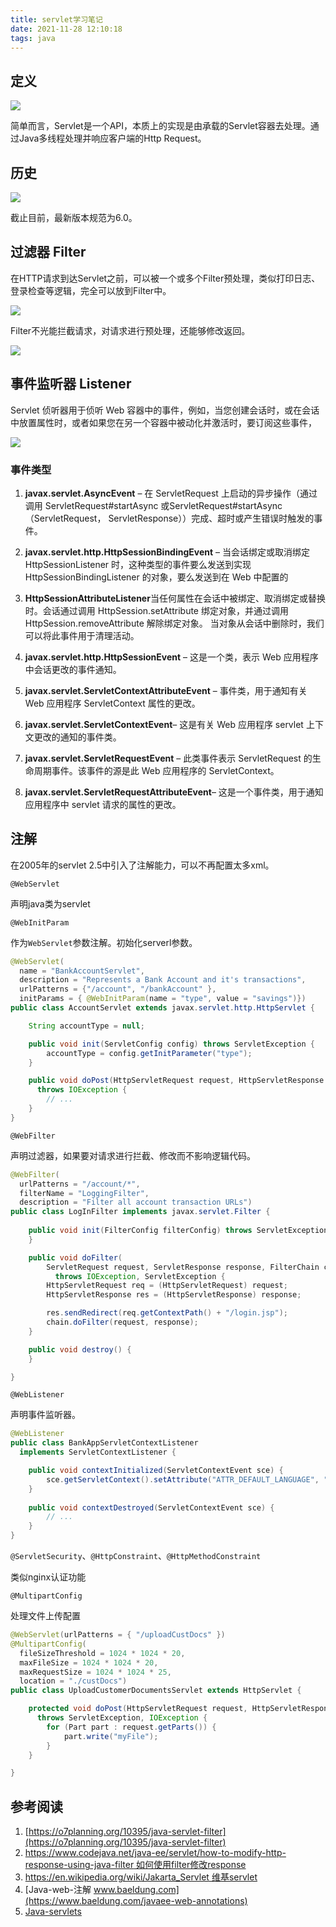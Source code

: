 ```yaml
---
title: servlet学习笔记
date: 2021-11-28 12:10:18
tags: java
---
```


## 定义

![](https://vison-blog.oss-cn-beijing.aliyuncs.com/20211128120653.png)

简单而言，Servlet是一个API，本质上的实现是由承载的Servlet容器去处理。通过Java多线程处理并响应客户端的Http Request。

<!--more-->


## 历史

![](https://vison-blog.oss-cn-beijing.aliyuncs.com/20211128105759.png)

截止目前，最新版本规范为6.0。

## 过滤器 Filter

在HTTP请求到达Servlet之前，可以被一个或多个Filter预处理，类似打印日志、登录检查等逻辑，完全可以放到Filter中。

![](https://vison-blog.oss-cn-beijing.aliyuncs.com/20211128110826.png)

Filter不光能拦截请求，对请求进行预处理，还能够修改返回。

![](https://vison-blog.oss-cn-beijing.aliyuncs.com/20211128111038.png)

## 事件监听器 Listener

Servlet 侦听器用于侦听 Web 容器中的事件，例如，当您创建会话时，或在会话中放置属性时，或者如果您在另一个容器中被动化并激活时，要订阅这些事件，

![](https://vison-blog.oss-cn-beijing.aliyuncs.com/20211128111619.png)


### 事件类型

1. **javax.servlet.AsyncEvent** – 在 ServletRequest 上启动的异步操作（通过调用 ServletRequest#startAsync 或ServletRequest#startAsync（ServletRequest， ServletResponse））完成、超时或产生错误时触发的事件。

2. **javax.servlet.http.HttpSessionBindingEvent** – 当会话绑定或取消绑定 HttpSessionListener 时，这种类型的事件要么发送到实现 HttpSessionBindingListener 的对象，要么发送到在 Web 中配置的 

3. **HttpSessionAttributeListener**当任何属性在会话中被绑定、取消绑定或替换时。会话通过调用 HttpSession.setAttribute 绑定对象，并通过调用 HttpSession.removeAttribute 解除绑定对象。
当对象从会话中删除时，我们可以将此事件用于清理活动。

4. **javax.servlet.http.HttpSessionEvent** – 这是一个类，表示 Web 应用程序中会话更改的事件通知。

5. **javax.servlet.ServletContextAttributeEvent** – 事件类，用于通知有关 Web 应用程序 ServletContext 属性的更改。

6. **javax.servlet.ServletContextEvent**– 这是有关 Web 应用程序 servlet 上下文更改的通知的事件类。

7. **javax.servlet.ServletRequestEvent** – 此类事件表示 ServletRequest 的生命周期事件。该事件的源是此 Web 应用程序的 ServletContext。

8. **javax.servlet.ServletRequestAttributeEvent**– 这是一个事件类，用于通知应用程序中 servlet 请求的属性的更改。


## 注解

在2005年的servlet 2.5中引入了注解能力，可以不再配置太多xml。

`@WebServlet` 

声明java类为servlet

`@WebInitParam` 

作为`WebServlet`参数注解。初始化serverl参数。

```java
@WebServlet(
  name = "BankAccountServlet", 
  description = "Represents a Bank Account and it's transactions", 
  urlPatterns = {"/account", "/bankAccount" }, 
  initParams = { @WebInitParam(name = "type", value = "savings")})
public class AccountServlet extends javax.servlet.http.HttpServlet {

    String accountType = null;

    public void init(ServletConfig config) throws ServletException {
        accountType = config.getInitParameter("type");
    }

    public void doPost(HttpServletRequest request, HttpServletResponse response) 
      throws IOException {
        // ...
    }
}
```

`@WebFilter`

声明过滤器，如果要对请求进行拦截、修改而不影响逻辑代码。

```java
@WebFilter(
  urlPatterns = "/account/*",
  filterName = "LoggingFilter",
  description = "Filter all account transaction URLs")
public class LogInFilter implements javax.servlet.Filter {
    
    public void init(FilterConfig filterConfig) throws ServletException {
    }

    public void doFilter(
        ServletRequest request, ServletResponse response, FilterChain chain) 
          throws IOException, ServletException {
        HttpServletRequest req = (HttpServletRequest) request;
        HttpServletResponse res = (HttpServletResponse) response;

        res.sendRedirect(req.getContextPath() + "/login.jsp");
        chain.doFilter(request, response);
    }

    public void destroy() {
    }

}
```

`@WebListener`

声明事件监听器。

```java
@WebListener
public class BankAppServletContextListener 
  implements ServletContextListener {

    public void contextInitialized(ServletContextEvent sce) { 
        sce.getServletContext().setAttribute("ATTR_DEFAULT_LANGUAGE", "english"); 
    } 
    
    public void contextDestroyed(ServletContextEvent sce) { 
        // ... 
    } 
}
```

`@ServletSecurity`、`@HttpConstraint`、`@HttpMethodConstraint`

类似nginx认证功能


`@MultipartConfig`

处理文件上传配置

```java
@WebServlet(urlPatterns = { "/uploadCustDocs" })
@MultipartConfig(
  fileSizeThreshold = 1024 * 1024 * 20,
  maxFileSize = 1024 * 1024 * 20,
  maxRequestSize = 1024 * 1024 * 25,
  location = "./custDocs")
public class UploadCustomerDocumentsServlet extends HttpServlet {

    protected void doPost(HttpServletRequest request, HttpServletResponse response) 
      throws ServletException, IOException {
        for (Part part : request.getParts()) {
            part.write("myFile");
        }
    }

}
```


## 参考阅读

1. [https://o7planning.org/10395/java-servlet-filter](https://o7planning.org/10395/java-servlet-filter)
2. [https://www.codejava.net/java-ee/servlet/how-to-modify-http-response-using-java-filter 如何使用filter修改response](https://www.codejava.net/java-ee/servlet/how-to-modify-http-response-using-java-filter)
3. [https://en.wikipedia.org/wiki/Jakarta_Servlet 维基servlet](https://en.wikipedia.org/wiki/Jakarta_Servlet)
4. [Java-web-注解 www.baeldung.com](https://www.baeldung.com/javaee-web-annotations)
5. [Java-servlets](https://www.simplilearn.com/tutorials/java-tutorial/java-servlets)

